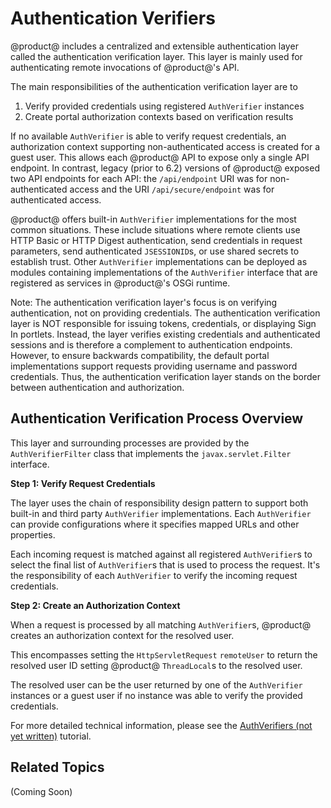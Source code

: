 # Authentication Verifiers [](id=authentication-verifiers)

@product@ includes a centralized and extensible authentication layer called the
authentication verification layer. This layer is mainly used for authenticating
remote invocations of @product@'s API.

The main responsibilities of the authentication verification layer are to

1. Verify provided credentials using registered `AuthVerifier` instances
2. Create portal authorization contexts based on verification results

If no available `AuthVerifier` is able to verify request credentials, an
authorization context supporting non-authenticated access is created for a
guest user. This allows each @product@ API to expose only a single API endpoint.
In contrast, legacy (prior to 6.2) versions of @product@ exposed two API
endpoints for each API: the `/api/endpoint` URI was for non-authenticated
access and the URI `/api/secure/endpoint` was for authenticated access.

@product@ offers built-in `AuthVerifier` implementations for the most common
situations. These include situations where remote clients use HTTP Basic or
HTTP Digest authentication, send credentials in request parameters, send
authenticated `JSESSIONID`s, or use shared secrets to establish trust. Other
`AuthVerifier` implementations can be deployed as modules containing
implementations of the `AuthVerifier` interface that are registered as services
in @product@'s OSGi runtime.

Note: The authentication verification layer's focus is on verifying
authentication, not on providing credentials. The authentication verification
layer is NOT responsible for issuing tokens, credentials, or displaying Sign In
portlets. Instead, the layer verifies existing credentials and authenticated
sessions and is therefore a complement to authentication endpoints. However, to
ensure backwards compatibility, the default portal implementations support
requests providing username and password credentials. Thus, the authentication
verification layer stands on the border between authentication and
authorization.

## Authentication Verification Process Overview [](id=authentication-verification-process-overview)

This layer and surrounding processes are provided by the `AuthVerifierFilter`
class that implements the `javax.servlet.Filter` interface.

**Step 1: Verify Request Credentials**

The layer uses the chain of responsibility design pattern to support both
built-in and third party `AuthVerifier` implementations. Each `AuthVerifier`
can provide configurations where it specifies mapped URLs and other properties.

Each incoming request is matched against all registered `AuthVerifier`s to
select the final list of `AuthVerifier`s that is used to process the request.
It's the responsibility of each `AuthVerifier` to verify the incoming request
credentials.

**Step 2: Create an Authorization Context**

When a request is processed by all matching `AuthVerifier`s, @product@ creates an
authorization context for the resolved user.

This encompasses setting the `HttpServletRequest` `remoteUser` to return the
resolved user ID setting @product@ `ThreadLocal`s to the resolved user.

The resolved user can be the user returned by one of the `AuthVerifier`
instances or a guest user if no instance was able to verify the provided
credentials.

For more detailed technical information, please see the [AuthVerifiers (not yet
written)]() tutorial.

## Related Topics [](id=related-topics)

(Coming Soon)
